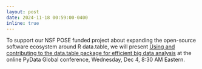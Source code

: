 ```yaml
---
layout: post
date: 2024-11-18 00:59:00-0400
inline: true
---
```


To support our NSF POSE funded project about expanding the open-source
software ecosystem around R data.table, we will present [Using and
contributing to the data.table package for efficient big data
analysis](https://global2024.pydata.org/cfp/talk/K77UG7/) at the
online PyData Global conference, Wednesday, Dec 4, 8:30 AM Eastern.
